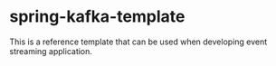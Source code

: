 # spring-kafka-template
This is a reference template that can be used when developing event streaming application.